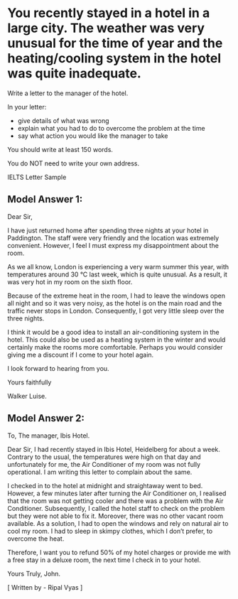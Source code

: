 # You recently stayed in a hotel in a large city. The weather was very unusual for the time of year and the heating/cooling system in the hotel was quite inadequate.

Write a letter to the manager of the hotel.

In your letter:
- give details of what was wrong
- explain what you had to do to overcome the problem at the time
- say what action you would like the manager to take

You should write at least 150 words.

You do NOT need to write your own address.

IELTS Letter Sample

## Model Answer 1:

Dear Sir,

I have just returned home after spending three nights at your hotel in Paddington. The staff were very friendly and the location was extremely convenient. However, I feel I must express my disappointment about the room.

As we all know, London is experiencing a very warm summer this year, with temperatures around 30 °C last week, which is quite unusual. As a result, it was very hot in my room on the sixth floor.

Because of the extreme heat in the room, I had to leave the windows open all night and so it was very noisy, as the hotel is on the main road and the traffic never stops in London. Consequently, I got very little sleep over the three nights.

I think it would be a good idea to install an air-conditioning system in the hotel. This could also be used as a heating system in the winter and would certainly make the rooms more comfortable. Perhaps you would consider giving me a discount if I come to your hotel again.

I look forward to hearing from you.

Yours faithfully

Walker Luise.

 

## Model Answer 2:

To,
The manager, Ibis Hotel.

Dear Sir,
I had recently stayed in Ibis Hotel, Heidelberg for about a week. Contrary to the usual, the temperatures were high on that day and unfortunately for me, the Air Conditioner of my room was not fully operational. I am writing this letter to complain about the same.

I checked in to the hotel at midnight and straightaway went to bed. However, a few minutes later after turning the Air Conditioner on, I realised that the room was not getting cooler and there was a problem with the Air Conditioner. Subsequently, I called the hotel staff to check on the problem but they were not able to fix it. Moreover, there was no other vacant room available. As a solution, I had to open the windows and rely on natural air to cool my room. I had to sleep in skimpy clothes, which I don’t prefer, to overcome the heat.

Therefore, I want you to refund 50% of my hotel charges or provide me with a free stay in a deluxe room, the next time I check in to your hotel.

Yours Truly,
John.

[ Written by - Ripal Vyas ]